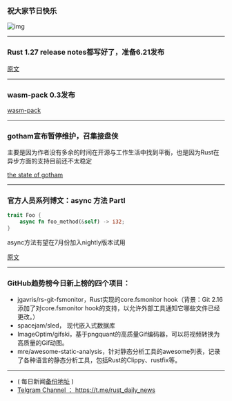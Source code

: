 ###  祝大家节日快乐

![img](https://wx2.sinaimg.cn/mw690/71684decly1frvi65izvtj20fm0fmmxd.jpg)

---

### Rust 1.27 release notes都写好了，准备6.21发布

[原文](https://github.com/Aaronepower/rust/blob/575d1812de3095414b1a7ff1e2fc4f5ebed8af46/RELEASES.md)


---

### wasm-pack 0.3发布

[wasm-pack](https://github.com/ashleygwilliams/wasm-pack/releases/tag/v0.3.0)

---

### gotham宣布暂停维护，召集接盘侠

主要是因为作者没有多余的时间在开源与工作生活中找到平衡，也是因为Rust在异步方面的支持目前还不太稳定

[the state of gotham](https://gotham.rs/blog/2018/05/31/the-state-of-gotham.html)

---

### 官方人员系列博文：async  方法 PartI

```rust
trait Foo {
    async fn foo_method(&self) -> i32;
}
```

async方法有望在7月份加入nightly版本试用

[原文](https://boats.gitlab.io/blog/post/async-methods-i/)

---

### GitHub趋势榜今日新上榜的四个项目：

-  jgavris/rs-git-fsmonitor，Rust实现的core.fsmonitor hook（背景：Git 2.16添加了对core.fsmonitor hook的支持，以允许外部工具通知它哪些文件已经更改。）
- spacejam/sled， 现代嵌入式数据库
- ImageOptim/gifski，基于pngquant的高质量Gif编码器，可以将视频转换为高质量的Gif动图。
- mre/awesome-static-analysis，针对静态分析工具的awesome列表，记录了各种语言的静态分析工具，包括Rust的Clippy、rustfix等。

---

- ( 每日新闻[备份地址](https://github.com/RustStudy/rust_daily_news) )
- [Telgram Channel ： https://t.me/rust_daily_news ](https://t.me/rust_daily_news )
